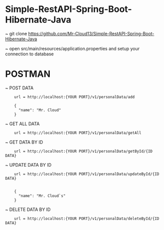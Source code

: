 # Simple-RestAPI-Spring-Boot-Hibernate-Java

~ git clone https://github.com/Mr-Cloud13/Simple-RestAPI-Spring-Boot-Hibernate-Java

~ open src/main/resources/application.properties and setup your connection to database

# POSTMAN

~ POST DATA

        url = http://localhost:{YOUR PORT}/v1/personalData/add
        
        {
          "name": "Mr. Cloud"
        }
        
~ GET ALL DATA

        url = http://localhost:{YOUR PORT}/v1/personalData/getAll
        
~ GET DATA BY ID

        url = http://localhost:{YOUR PORT}/v1/personalData/getById/{ID DATA}
        
~ UPDATE DATA BY ID

        url = http://localhost:{YOUR PORT}/v1/personalData/updateById/{ID DATA}
        
        
        {
          "name": "Mr. Cloud`s"
        }
        
~ DELETE DATA BY ID

        url = http://localhost:{YOUR PORT}/v1/personalData/deleteById/{ID DATA}
